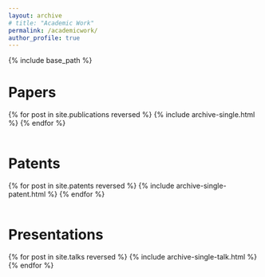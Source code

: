 ```yaml
---
layout: archive
# title: "Academic Work"
permalink: /academicwork/
author_profile: true
---
```



{% include base_path %}

# Papers

{% for post in site.publications reversed %}
  {% include archive-single.html %}
{% endfor %}
<br/><br/>

# Patents

{% for post in site.patents reversed %}
  {% include archive-single-patent.html %}
{% endfor %}
<br/><br/>

# Presentations

{% for post in site.talks reversed %}
  {% include archive-single-talk.html %}
{% endfor %}
